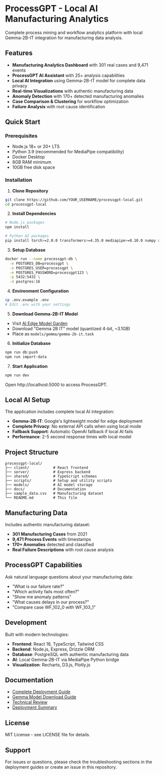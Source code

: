 # ProcessGPT - Local AI Manufacturing Analytics

Complete process mining and workflow analytics platform with local Gemma-2B-IT integration for manufacturing data analysis.

## Features

- **Manufacturing Analytics Dashboard** with 301 real cases and 9,471 events
- **ProcessGPT AI Assistant** with 25+ analysis capabilities
- **Local AI Integration** using Gemma-2B-IT model for complete data privacy
- **Real-time Visualizations** with authentic manufacturing data
- **Anomaly Detection** with 170+ detected manufacturing anomalies
- **Case Comparison & Clustering** for workflow optimization
- **Failure Analysis** with root cause identification

## Quick Start

### Prerequisites
- Node.js 18+ or 20+ LTS
- Python 3.9 (recommended for MediaPipe compatibility)
- Docker Desktop
- 8GB RAM minimum
- 10GB free disk space

### Installation

1. **Clone Repository**
```bash
git clone https://github.com/YOUR_USERNAME/processgpt-local.git
cd processgpt-local
```

2. **Install Dependencies**
```bash
# Node.js packages
npm install

# Python AI packages
pip install torch>=2.0.0 transformers>=4.35.0 mediapipe>=0.10.0 numpy accelerate
```

3. **Setup Database**
```bash
docker run --name processgpt-db \
  -e POSTGRES_DB=processgpt \
  -e POSTGRES_USER=processgpt \
  -e POSTGRES_PASSWORD=processgpt123 \
  -p 5432:5432 \
  -d postgres:16
```

4. **Environment Configuration**
```bash
cp .env.example .env
# Edit .env with your settings
```

5. **Download Gemma-2B-IT Model**
- Visit [AI Edge Model Garden](https://ai.google.dev/edge/models)
- Download "Gemma 2B IT" model (quantized 4-bit, ~3.1GB)
- Place as `models/gemma/gemma-2b-it.task`

6. **Initialize Database**
```bash
npm run db:push
npm run import-data
```

7. **Start Application**
```bash
npm run dev
```

Open http://localhost:5000 to access ProcessGPT.

## Local AI Setup

The application includes complete local AI integration:

- **Gemma-2B-IT**: Google's lightweight model for edge deployment
- **Complete Privacy**: No external API calls when using local mode
- **Fallback Support**: Automatic OpenAI fallback if local AI fails
- **Performance**: 2-5 second response times with local model

## Project Structure

```
processgpt-local/
├── client/           # React frontend
├── server/           # Express backend
├── shared/           # TypeScript schemas
├── scripts/          # Setup and utility scripts
├── models/           # AI model storage
├── docs/             # Documentation
├── sample_data.csv   # Manufacturing dataset
└── README.md         # This file
```

## Manufacturing Data

Includes authentic manufacturing dataset:
- **301 Manufacturing Cases** from 2021
- **9,471 Process Events** with timestamps
- **170+ Anomalies** detected and classified
- **Real Failure Descriptions** with root cause analysis

## ProcessGPT Capabilities

Ask natural language questions about your manufacturing data:

- "What is our failure rate?"
- "Which activity fails most often?"
- "Show me anomaly patterns"
- "What causes delays in our process?"
- "Compare case WF_102_0 with WF_103_1"

## Development

Built with modern technologies:
- **Frontend**: React 18, TypeScript, Tailwind CSS
- **Backend**: Node.js, Express, Drizzle ORM
- **Database**: PostgreSQL with authentic manufacturing data
- **AI**: Local Gemma-2B-IT via MediaPipe Python bridge
- **Visualization**: Recharts, D3.js, Plotly.js

## Documentation

- [Complete Deployment Guide](GITHUB_DEPLOYMENT_GUIDE.md)
- [Gemma Model Download Guide](GEMMA_2B_IT_DOWNLOAD_GUIDE.md) 
- [Technical Review](COMPREHENSIVE_TECHNICAL_REVIEW.md)
- [Deployment Summary](DEPLOYMENT_SUMMARY.md)

## License

MIT License - see LICENSE file for details.

## Support

For issues or questions, please check the troubleshooting sections in the deployment guides or create an issue in this repository.